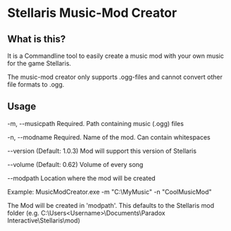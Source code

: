 # Stellaris Music-Mod Creator

## What is this?
It is a Commandline tool to easily create a music mod with your own music for the game Stellaris. 

The music-mod creator only supports .ogg-files and cannot convert other file formats to .ogg. 

## Usage

  -m, --musicpath    Required. Path containing music (.ogg) files

  -n, --modname      Required. Name of the mod. Can contain whitespaces

  --version          (Default: 1.0.3) Mod will support this version of
                     Stellaris

  --volume           (Default: 0.62) Volume of every song

  --modpath          Location where the mod will be created

Example: MusicModCreator.exe -m "C:\MyMusic" -n "CoolMusicMod"

The Mod will be created in 'modpath'. This defaults to the Stellaris mod folder (e.g. C:\Users\<Username>\Documents\Paradox Interactive\Stellaris\mod)

